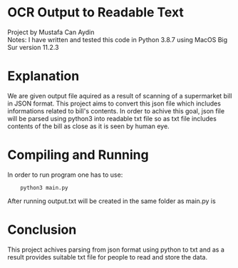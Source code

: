 # OCR Output to Readable Text
Project by Mustafa Can Aydin \
Notes: I have written and tested this code in Python 3.8.7 using MacOS Big Sur version 11.2.3

# Explanation

We are given output file aquired as a result of scanning of a supermarket bill in JSON format. This project aims to convert this json file which includes informations related to bill's contents. In order to achive this goal, json file will be parsed using python3 into readable txt file so as txt file includes contents of the bill as close as it is seen by human eye.


# Compiling and Running 

In order to run program one has to use: 
~~~~~~~~~~~~~~~{.py}
    python3 main.py
~~~~~~~~~~~~~~~
After running output.txt will be created in the same folder as main.py is 

# Conclusion

This project achives parsing from json format using python to txt and as a result provides suitable txt file for people to read and store the data.  
